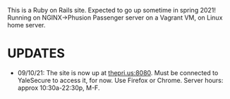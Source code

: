 This is a Ruby on Rails site. Expected to go up sometime in spring 2021! Running on NGINX->Phusion Passenger server on a Vagrant VM, on Linux home server.

# UPDATES #

* 09/10/21: The site is now up at [thepri.us:8080](http://thepri.us:8080). Must be connected to YaleSecure to access it, for now. Use Firefox or Chrome. Server hours: approx 10:30a-22:30p, M-F.

